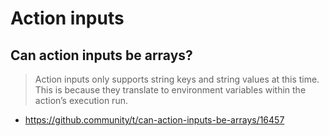 # Action inputs

## Can action inputs be arrays?

> Action inputs only supports string keys and string values at this time. This is because they translate to environment variables within the action’s execution run.

- https://github.community/t/can-action-inputs-be-arrays/16457
